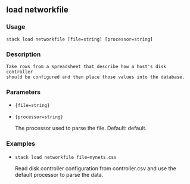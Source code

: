 ## load networkfile

### Usage

`stack load networkfile [file=string] [processor=string]`

### Description


	Take rows from a spreadsheet that describe how a host's disk controller
	should be configured and then place those values into the database.
	
	

### Parameters
* `{file=string}`
* `{processor=string}`

   The processor used to parse the file.
	Default: default.

### Examples

* `stack load networkfile file=mynets.csv`

   Read disk controller configuration from controller.csv and use the
	default processor to parse the data.



